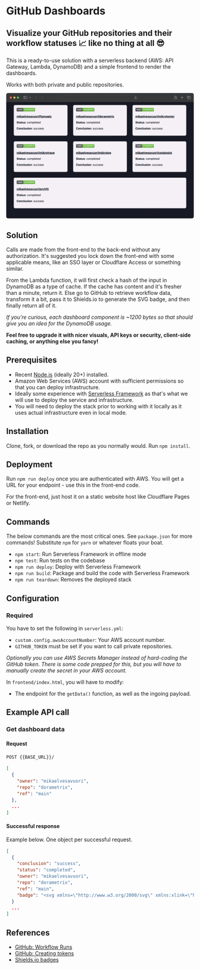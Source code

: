 # GitHub Dashboards

## Visualize your GitHub repositories and their workflow statuses 📈 like no thing at all 😎

This is a ready-to-use solution with a serverless backend (AWS: API Gateway, Lambda, DynamoDB) and a simple frontend to render the dashboards.

Works with both private and public repositories.

![Visualization](screen.png)

## Solution

Calls are made from the front-end to the back-end without any authorization. It's suggested you lock down the front-end with some applicable means, like an SSO layer or Cloudflare Access or something similar.

From the Lambda function, it will first check a hash of the input in DynamoDB as a type of cache. If the cache has content and it's fresher than a minute, return it. Else go to GitHub to retrieve workflow data, transform it a bit, pass it to Shields.io to generate the SVG badge, and then finally return all of it.

_If you're curious, each dashboard component is ~1200 bytes so that should give you an idea for the DynamoDB usage._

**Feel free to upgrade it with nicer visuals, API keys or security, client-side caching, or anything else you fancy!**

## Prerequisites

- Recent [Node.js](https://nodejs.org/en/) (ideally 20+) installed.
- Amazon Web Services (AWS) account with sufficient permissions so that you can deploy infrastructure.
- Ideally some experience with [Serverless Framework](https://www.serverless.com) as that's what we will use to deploy the service and infrastructure.
- You will need to deploy the stack prior to working with it locally as it uses actual infrastructure even in local mode.

## Installation

Clone, fork, or download the repo as you normally would. Run `npm install`.

## Deployment

Run `npm run deploy` once you are authenticated with AWS. You will get a URL for your endpoint - use this in the front-end code.

For the front-end, just host it on a static website host like Cloudflare Pages or Netlify.

## Commands

The below commands are the most critical ones. See `package.json` for more commands! Substitute `npm` for `yarn` or whatever floats your boat.

- `npm start`: Run Serverless Framework in offline mode
- `npm test`: Run tests on the codebase
- `npm run deploy`: Deploy with Serverless Framework
- `npm run build`: Package and build the code with Serverless Framework
- `npm run teardown`: Removes the deployed stack

## Configuration

### Required

You have to set the following in `serverless.yml`:

- `custom.config.awsAccountNumber`: Your AWS account number.
- `GITHUB_TOKEN` must be set if you want to call private repositories.

_Optionally you can use AWS Secrets Manager instead of hard-coding the GitHub token. There is some code prepped for this, but you will have to manually create the secret in your AWS account._

In `frontend/index.html`, you will have to modify:

- The endpoint for the `getData()` function, as well as the ingoing payload.

## Example API call

### Get dashboard data

#### Request

`POST {{BASE_URL}}/`

```json
[
  {
    "owner": "mikaelvesavuori",
    "repo": "dorametrix",
    "ref": "main"
  },
  ...
]
```

#### Successful response

Example below. One object per successful request.

```json
[
  {
    "conclusion": "success",
    "status": "completed",
    "owner": "mikaelvesavuori",
    "repo": "dorametrix",
    "ref": "main",
    "badge": "<svg xmlns=\"http://www.w3.org/2000/svg\" xmlns:xlink=\"http://www.w3.org/1999/xlink\" width=\"104\" height=\"20\" role=\"img\" aria-label=\"main: completed\"><title>main: completed</title><linearGradient id=\"s\" x2=\"0\" y2=\"100%\"><stop offset=\"0\" stop-color=\"#bbb\" stop-opacity=\".1\"/><stop offset=\"1\" stop-opacity=\".1\"/></linearGradient><clipPath id=\"r\"><rect width=\"104\" height=\"20\" rx=\"3\" fill=\"#fff\"/></clipPath><g clip-path=\"url(#r)\"><rect width=\"37\" height=\"20\" fill=\"#555\"/><rect x=\"37\" width=\"67\" height=\"20\" fill=\"#4c1\"/><rect width=\"104\" height=\"20\" fill=\"url(#s)\"/></g><g fill=\"#fff\" text-anchor=\"middle\" font-family=\"Verdana,Geneva,DejaVu Sans,sans-serif\" text-rendering=\"geometricPrecision\" font-size=\"110\"><text aria-hidden=\"true\" x=\"195\" y=\"150\" fill=\"#010101\" fill-opacity=\".3\" transform=\"scale(.1)\" textLength=\"270\">main</text><text x=\"195\" y=\"140\" transform=\"scale(.1)\" fill=\"#fff\" textLength=\"270\">main</text><text aria-hidden=\"true\" x=\"695\" y=\"150\" fill=\"#010101\" fill-opacity=\".3\" transform=\"scale(.1)\" textLength=\"570\">completed</text><text x=\"695\" y=\"140\" transform=\"scale(.1)\" fill=\"#fff\" textLength=\"570\">completed</text></g></svg>"
  }
  ...
]
```

## References

- [GitHub: Workflow Runs](https://docs.github.com/en/rest/actions/workflow-runs?apiVersion=2022-11-28)
- [GitHub: Creating tokens](https://docs.github.com/en/authentication/keeping-your-account-and-data-secure/managing-your-personal-access-tokens)
- [Shields.io badges](https://shields.io/badges)
